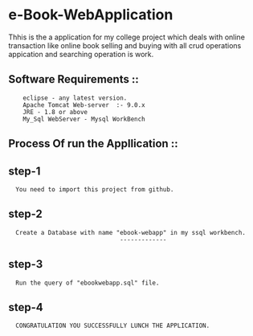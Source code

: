 # e-Book-WebApplication
Thhis is the a application for my college project which deals with online transaction like online book selling and buying with all crud operations appication and searching operation is 
work.

Software Requirements ::
-------------------------
        eclipse - any latest version.
        Apache Tomcat Web-server  :- 9.0.x
        JRE - 1.8 or above
        My_Sql WebServer - Mysql WorkBench
        
Process Of run the Appllication ::
----------------------------------
step-1
------
      You need to import this project from github.
      
step-2
------
      Create a Database with name "ebook-webapp" in my ssql workbench.
                                   -------------
 step-3
 ------
      Run the query of "ebookwebapp.sql" file.
      
 step-4
 ------
      CONGRATULATION YOU SUCCESSFULLY LUNCH THE APPLICATION.
